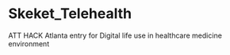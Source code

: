 # Skeket_Telehealth
ATT HACK Atlanta entry for Digital life use in healthcare medicine environment 
